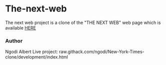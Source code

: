 # The-next-web
The next web project is a clone of the "THE NEXT WEB" web page which is available [HERE](www.thenextweb.com)
### Author

Ngodi Albert Live project: raw.githack.com/ngodi/New-York-Times-clone/development/index.html
